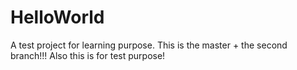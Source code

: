 # HelloWorld
A test project for learning purpose.
This is the master + the second branch!!!
Also this is for test purpose!
